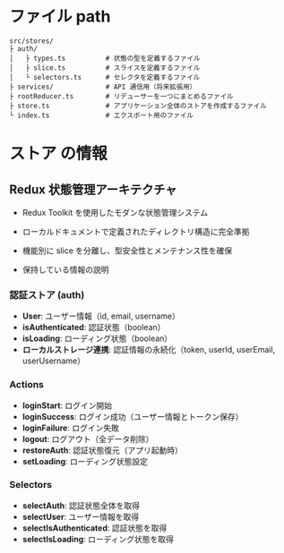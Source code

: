 # ファイル path

```
src/stores/
├ auth/
│   ├ types.ts          # 状態の型を定義するファイル
│   ├ slice.ts          # スライスを定義するファイル
│   └ selectors.ts      # セレクタを定義するファイル
├ services/             # API 通信用（将来拡張用）
├ rootReducer.ts        # リデューサーを一つにまとめるファイル
├ store.ts              # アプリケーション全体のストアを作成するファイル
└ index.ts              # エクスポート用のファイル
```

# ストア の情報

## Redux 状態管理アーキテクチャ

- Redux Toolkit を使用したモダンな状態管理システム
- ローカルドキュメントで定義されたディレクトリ構造に完全準拠
- 機能別に slice を分離し、型安全性とメンテナンス性を確保

- 保持している情報の説明

### 認証ストア (auth)

- **User**: ユーザー情報（id, email, username）
- **isAuthenticated**: 認証状態（boolean）
- **isLoading**: ローディング状態（boolean）
- **ローカルストレージ連携**: 認証情報の永続化（token, userId, userEmail, userUsername）

### Actions

- **loginStart**: ログイン開始
- **loginSuccess**: ログイン成功（ユーザー情報とトークン保存）
- **loginFailure**: ログイン失敗
- **logout**: ログアウト（全データ削除）
- **restoreAuth**: 認証状態復元（アプリ起動時）
- **setLoading**: ローディング状態設定

### Selectors

- **selectAuth**: 認証状態全体を取得
- **selectUser**: ユーザー情報を取得
- **selectIsAuthenticated**: 認証状態を取得
- **selectIsLoading**: ローディング状態を取得
